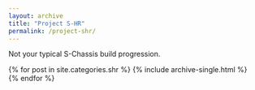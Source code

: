 ```yaml
---
layout: archive
title: "Project S-HR"
permalink: /project-shr/
---
```


Not your typical S-Chassis build progression.

{% for post in site.categories.shr %}
  {% include archive-single.html %}    
{% endfor %}